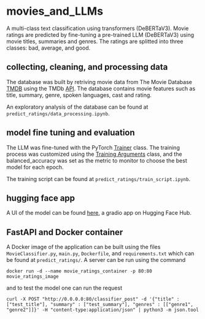 # movies_and_LLMs

A multi-class text classification using transformers (DeBERTaV3). Movie
ratings are predicted by fine-tuning a pre-trained LLM (DeBERTaV3) using movie
titles, summaries and genres. The ratings are splitted into three classes: 
bad, average, and good.

## collecting, cleaning, and processing data

The database was built by retriving movie data from The Movie Database
[TMDB](https://www.themoviedb.org/?language=en-CA) using the TMDb
[API](https://developer.themoviedb.org/v4/reference/intro/getting-started). The
database contains movie features such as title,
summary, genre, spoken languages, cast and rating.

An exploratory analysis of the database can be found at
`predict_ratings/data_processing.ipynb`.

## model fine tuning and evaluation

The LLM was fine-tuned with the PyTorch [Trainer](https://huggingface.co/docs/transformers/v4.42.0/en/main_classes/trainer#transformers.Trainer) class. The training process was customized using the [Training Arguments](https://huggingface.co/docs/transformers/v4.42.0/en/main_classes/trainer#transformers.TrainingArguments) class, and the balanced_accuracy was set as the metric to monitor to choose the best model for each epoch.

The training script can be found at `predict_ratings/train_script.ipynb`.

## hugging face app

A UI of the model can be found [here](https://huggingface.co/spaces/sariaslaso/movies_LLMs_gradio), a gradio app on Hugging Face Hub.

## FastAPI and Docker container

A Docker image of the application can be built using the files `MovieClassifier.py`, `main.py`, `Dockerfile`, and `requirements.txt` which can be found at `predict_ratings/`. A server can be run using the command
```
docker run -d --name movie_ratings_container -p 80:80 movie_ratings_image
```
and to test the model one can run the request
```
curl -X POST "http://0.0.0.0:80/classifier_post" -d '{"title" : ["test_title"], "summary" : ["test_summary"], "genres" : [["genre1", "genre2"]]}' -H "content-type:application/json" | python3 -m json.tool
```
